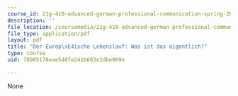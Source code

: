 ```yaml
---
course_id: 21g-410-advanced-german-professional-communication-spring-2017
description: ''
file_location: /coursemedia/21g-410-advanced-german-professional-communication-spring-2017/78905178eae548fe241b663e2dbe969e_21G_410s17_W07_M21.pdf
file_type: application/pdf
layout: pdf
title: "Der Europ\xE4ische Lebenslauf: Was ist das eigentlich?"
type: course
uid: 78905178eae548fe241b663e2dbe969e

---
```

None